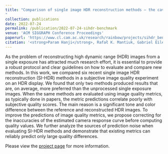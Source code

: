 ```yaml
---
title: "Comparison of single image HDR reconstruction methods — the caveats of quality assessment
"
collection: publications
date: 2022-07-24
permalink: /publication/2022-07-24-sihdr-benchmark
venue: 'ACM SIGGRAPH Conference Proceedings'
paperurl: 'https://www.cl.cam.ac.uk/research/rainbow/projects/sihdr_benchmark/2022-sihdr-benchmark-raw.pdf'
citation: '<strong>Param Hanji</strong>, Rafał K. Mantiuk, Gabriel Eilertsen, Saghi Hajisharif and Jonas Unger &quot;Comparison of single image HDR reconstruction methods — the caveats of quality assessment&quot;. In <i>ACM SIGGRAPH 2022 Conference Proceedings</i> (pp. 1-8). 2022.'
---
```


As the problem of reconstructing high dynamic range (HDR) images from a single exposure has attracted much research effort, it is essential to provide a robust protocol and clear guidelines on how to evaluate and compare new methods. In this work, we compared six recent single image HDR reconstruction (SI-HDR) methods in a subjective image quality experiment on an HDR display. We found that only two methods produced results that are, on average, more preferred than the unprocessed single exposure images. When the same methods are evaluated using image quality metrics, as typically done in papers, the metric predictions correlate poorly with subjective quality scores. The main reason is a significant tone and color difference between the reference and reconstructed HDR images. To improve the predictions of image quality metrics, we propose correcting for the inaccuracies of the estimated camera response curve before computing quality values. We further analyze the sources of prediction noise when evaluating SI-HDR methods and demonstrate that existing metrics can reliably predict only large quality differences. 

Please view the [project page](https://www.cl.cam.ac.uk/research/rainbow/projects/sihdr_benchmark/) for more information.
